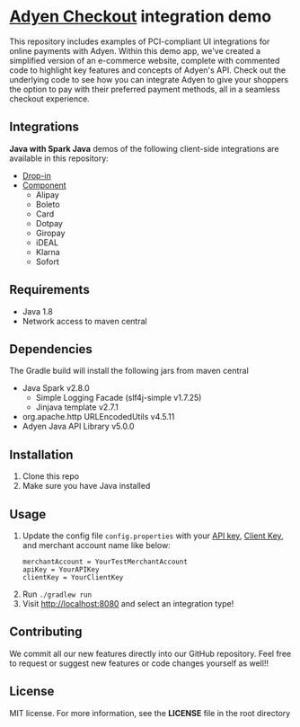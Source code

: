 # [Adyen Checkout](https://docs.adyen.com/checkout) integration demo

This repository includes examples of PCI-compliant UI integrations for online payments with Adyen. Within this demo app, we've created a simplified version of an e-commerce website, complete with commented code to highlight key features and concepts of Adyen's API. Check out the underlying code to see how you can integrate Adyen to give your shoppers the option to pay with their preferred payment methods, all in a seamless checkout experience.

## Integrations

**Java with Spark Java** demos of the following client-side integrations are available in this repository:

* [Drop-in](https://docs.adyen.com/checkout/drop-in-web)
* [Component](https://docs.adyen.com/checkout/components-web)
  * Alipay
  * Boleto
  * Card
  * Dotpay
  * Giropay
  * iDEAL
  * Klarna
  * Sofort


## Requirements

* Java 1.8
* Network access to maven central

## Dependencies
The Gradle build will install the following jars from maven central
* Java Spark v2.8.0
    * Simple Logging Facade (slf4j-simple v1.7.25)
    * Jinjava template v2.7.1
* org.apache.http URLEncodedUtils v4.5.11
* Adyen Java API Library v5.0.0


## Installation

1. Clone this repo
2. Make sure you have Java installed

## Usage

1. Update the config file `config.properties` with your [API key](https://docs.adyen.com/user-management/how-to-get-the-api-key), [Client Key](https://docs.adyen.com/user-management/client-side-authentication), and merchant account name like below:
    ```
    merchantAccount = YourTestMerchantAccount
    apiKey = YourAPIKey
    clientKey = YourClientKey
    ```
3. Run `./gradlew run`
3. Visit [http://localhost:8080](http://localhost:8080) and select an integration type!

## Contributing

We commit all our new features directly into our GitHub repository. Feel free to request or suggest new features or code changes yourself as well!!

## License

MIT license. For more information, see the **LICENSE** file in the root directory
